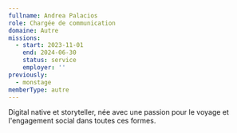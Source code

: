 ```yaml
---
fullname: Andrea Palacios
role: Chargée de communication
domaine: Autre
missions:
  - start: 2023-11-01
    end: 2024-06-30
    status: service
    employer: ''
previously:
  - monstage
memberType: autre
---
```

Digital native et storyteller, née avec une passion pour le voyage et l'engagement social dans toutes ces formes.
